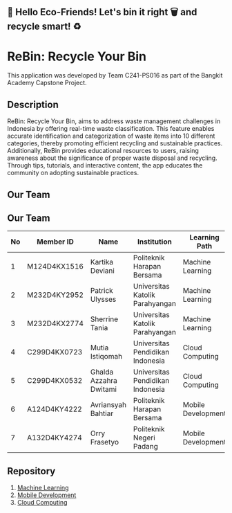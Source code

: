 ## 🌱 Hello Eco-Friends! Let's bin it right 🗑️ and recycle smart! ♻️

# ReBin: Recycle Your Bin

This application was developed by Team C241-PS016 as part of the Bangkit Academy Capstone Project.

## Description

ReBin: Recycle Your Bin, aims to address waste management challenges in Indonesia by offering real-time waste classification. This feature enables accurate identification and categorization of waste items into 10 different categories, thereby promoting efficient recycling and sustainable practices. Additionally, ReBin provides educational resources to users, raising awareness about the significance of proper waste disposal and recycling. Through tips, tutorials, and interactive content, the app educates the community on adopting sustainable practices.

## Our Team

## Our Team

| No  | Member ID    | Name                       | Institution                             | Learning Path           | 
|-----|--------------|----------------------------|-----------------------------------------|-------------------------|
| 1   | M124D4KX1516 | Kartika Deviani            | Politeknik Harapan Bersama              | Machine Learning        | 
| 2   | M232D4KY2952 | Patrick Ulysses            | Universitas Katolik Parahyangan         | Machine Learning        |
| 3   | M232D4KX2774 | Sherrine Tania             | Universitas Katolik Parahyangan         | Machine Learning        | 
| 4   | C299D4KX0723 | Mutia Istiqomah            | Universitas Pendidikan Indonesia        | Cloud Computing         | 
| 5   | C299D4KX0532 | Ghalda Azzahra Dwitami     | Universitas Pendidikan Indonesia        | Cloud Computing         | 
| 6   | A124D4KY4222 | Avriansyah Bahtiar         | Politeknik Harapan Bersama              | Mobile Development      | 
| 7   | A132D4KY4274 | Orry Frasetyo              | Politeknik Negeri Padang                | Mobile Development      | 


## Repository

1. [Machine Learning](https://github.com/ReBin-Recyle-Your-Bin/ReBin-MachineLearning-ModelandAPI)
2. [Mobile Development](https://github.com/ReBin-Recyle-Your-Bin/ReBin-MobileApps)
3. [Cloud Computing](https://github.com/ReBin-Recyle-Your-Bin/ReBin-BackEnd)
